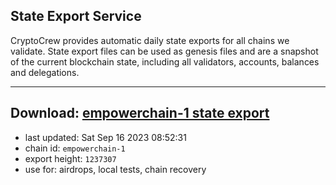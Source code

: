 ## State Export Service
CryptoCrew provides automatic daily state exports for all chains we validate. State export files can be used as genesis files and are a snapshot of the current blockchain state, including all validators, accounts, balances and delegations.

---
**Download: [empowerchain-1 state export](https://dl.ccvalidators.com/SERVICE/empowerchain/empowerchain-1_export_1237307.json)**
---

- last updated: Sat Sep 16 2023 08:52:31
- chain id: `empowerchain-1`
- export height: `1237307`
- use for: airdrops, local tests, chain recovery
